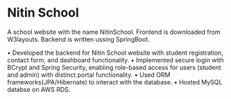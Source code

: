 # Nitin School
A school website with the name NitinSchool.
Frontend is downloaded from W3layouts. Backend is written ussing SpringBoot.

• Developed the backend for Nitin School website with student registration, contact form, and dashboard functionality.
• Implemented secure login with BCrypt and Spring Security, enabling role-based access for users (student and admin)
with distinct portal functionality.
• Used ORM frameworks(JPA/Hibernate) to interact with the database.
• Hosted MySQL databse on AWS RDS.
